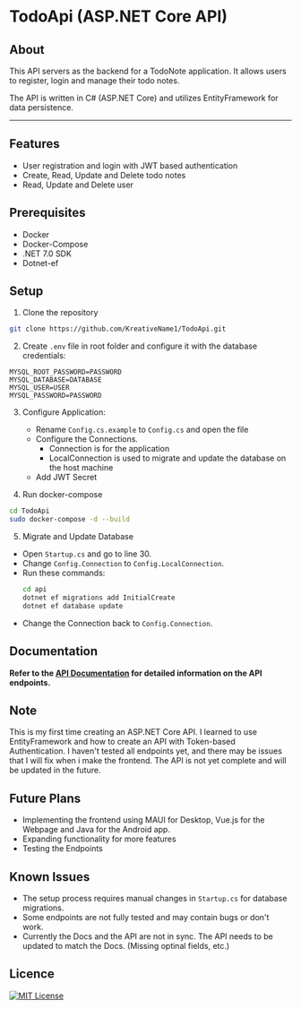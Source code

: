 # TodoApi (ASP.NET Core API)

## About
This API servers as the backend for a TodoNote application. It allows users to register, login and manage their todo notes.

The API is written in C# (ASP.NET Core) and utilizes EntityFramework for data persistence.
****
## Features
- User registration and login with JWT based authentication
- Create, Read, Update and Delete todo notes
- Read, Update and Delete user

## Prerequisites
- Docker
- Docker-Compose
- .NET 7.0 SDK
- Dotnet-ef

## Setup
1. Clone the repository
```bash
git clone https://github.com/KreativeName1/TodoApi.git
```

2. Create `.env` file in root folder and configure it with the database credentials:
```
MYSQL_ROOT_PASSWORD=PASSWORD
MYSQL_DATABASE=DATABASE
MYSQL_USER=USER
MYSQL_PASSWORD=PASSWORD
```

3. Configure Application:
    - Rename `Config.cs.example` to `Config.cs` and open the file
    - Configure the Connections.
      - Connection is for the application
      - LocalConnection is used to migrate and update the database on the host machine
    - Add JWT Secret

4. Run docker-compose
```bash
cd TodoApi
sudo docker-compose -d --build
```
5. Migrate and Update Database
- Open `Startup.cs` and go to line 30.
- Change `Config.Connection` to `Config.LocalConnection`.
- Run these commands:
    ```bash
    cd api
    dotnet ef migrations add InitialCreate
    dotnet ef database update
    ```
- Change the Connection back to `Config.Connection`.


## Documentation
**Refer to the [API Documentation](./docs.md) for detailed information on the API endpoints.**


## Note
This is my first time creating an ASP.NET Core API. I learned to use EntityFramework and how to create an API with Token-based Authentication. I haven't tested all endpoints yet, and there may be issues that I will fix when i make the frontend. The API is not yet complete and will be updated in the future.

## Future Plans
- Implementing the frontend using MAUI for Desktop, Vue.js for the Webpage and Java for the Android app.
- Expanding functionality for more features
- Testing the Endpoints


## Known Issues
- The setup process requires manual changes in `Startup.cs` for database migrations.
- Some endpoints are not fully tested and may contain bugs or don't work.
- Currently the Docs and the API are not in sync. The API needs to be updated to match the Docs. (Missing optinal fields, etc.)


## Licence
[![MIT License](https://img.shields.io/badge/License-MIT-yellow.svg)](https://opensource.org/licenses/MIT)
